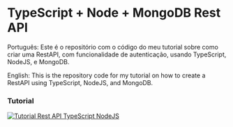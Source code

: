 # TypeScript + Node + MongoDB Rest API

Português: Este é o repositório com o código do meu tutorial sobre como criar uma RestAPI, com funcionalidade de autenticação, usando TypeScript, NodeJS, e MongoDB.

English: This is the repository code for my tutorial on how to create a RestAPI using TypeScript, NodeJS, and MongoDB.

### Tutorial
[![Tutorial Rest API TypeScript NodeJS](https://img.youtube.com/vi/1loPW0w2v7w/0.jpg)](https://www.youtube.com/watch?v=1loPW0w2v7w)
